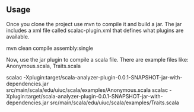 ## Usage

Once you clone the project use mvn to compile it and build a jar. The jar includes a xml file called scalac-plugin.xml that
defines what plugins are available.

mvn clean compile assembly:single

Now, use the jar plugin to compile a scala file. There are example files like: Anonymous.scala, Traits.scala

scalac -Xplugin:target/scala-analyzer-plugin-0.0.1-SNAPSHOT-jar-with-dependencies.jar src/main/scala/edu/uiuc/scala/examples/Anonymous.scala
scalac -Xplugin:target/scala-analyzer-plugin-0.0.1-SNAPSHOT-jar-with-dependencies.jar src/main/scala/edu/uiuc/scala/examples/Traits.scala
